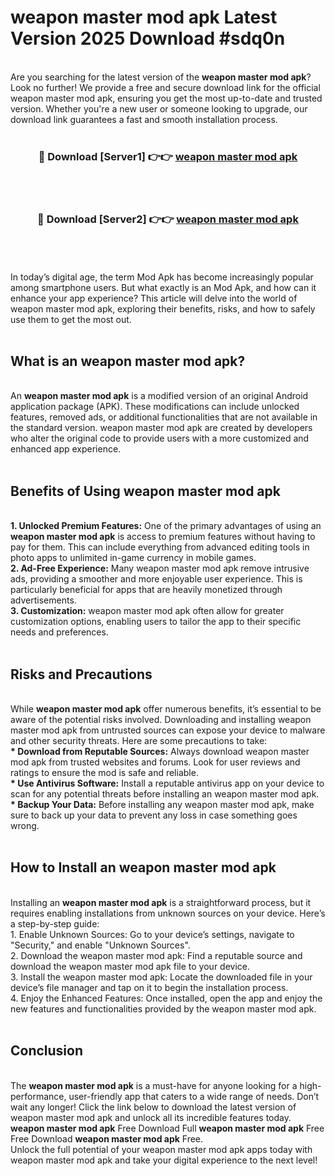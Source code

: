 # weapon master mod apk Latest Version 2025 Download #sdq0n<br>
<br>
Are you searching for the latest version of the <strong>weapon master mod apk</strong>? Look no further! We provide a free and secure download link for the official weapon master mod apk, ensuring you get the most up-to-date and trusted version. Whether you're a new user or someone looking to upgrade, our download link guarantees a fast and smooth installation process.
<br>
<br>
<div align="center">
<h3>🔴 Download [Server1] 👉👉 <a href="https://modyolo.store/weapon_master_mod_apk">weapon master mod apk</a></h3><br>
<br>
<h3>🔴 Download [Server2] 👉👉 <a href="https://modyolo.store/=weapon_master_mod_apk">weapon master mod apk</a></h3><br>
</div>
<br>
<br>
In today’s digital age, the term Mod Apk has become increasingly popular among smartphone users. But what exactly is an Mod Apk, and how can it enhance your app experience? This article will delve into the world of weapon master mod apk, exploring their benefits, risks, and how to safely use them to get the most out.
<br>
<br>
<h2>What is an weapon master mod apk?</h2>
<br>
An <strong>weapon master mod apk</strong> is a modified version of an original Android application package (APK). These modifications can include unlocked features, removed ads, or additional functionalities that are not available in the standard version. weapon master mod apk are created by developers who alter the original code to provide users with a more customized and enhanced app experience.
<br>
<br>
<h2>Benefits of Using weapon master mod apk</h2>
<br>
<strong> 1. Unlocked Premium Features:</strong> One of the primary advantages of using an <strong>weapon master mod apk</strong> is access to premium features without having to pay for them. This can include everything from advanced editing tools in photo apps to unlimited in-game currency in mobile games.
<br>
<strong> 2. Ad-Free Experience:</strong> Many weapon master mod apk remove intrusive ads, providing a smoother and more enjoyable user experience. This is particularly beneficial for apps that are heavily monetized through advertisements.
<br>
<strong> 3. Customization:</strong> weapon master mod apk often allow for greater customization options, enabling users to tailor the app to their specific needs and preferences.
<br>
<br>
<h2>Risks and Precautions</h2>
<br>
While <strong>weapon master mod apk</strong> offer numerous benefits, it’s essential to be aware of the potential risks involved. Downloading and installing weapon master mod apk from untrusted sources can expose your device to malware and other security threats. Here are some precautions to take:
<br>
<strong> * Download from Reputable Sources:</strong> Always download weapon master mod apk from trusted websites and forums. Look for user reviews and ratings to ensure the mod is safe and reliable.
<br>
<strong> * Use Antivirus Software:</strong> Install a reputable antivirus app on your device to scan for any potential threats before installing an weapon master mod apk.
<br>
<strong> * Backup Your Data:</strong> Before installing any weapon master mod apk, make sure to back up your data to prevent any loss in case something goes wrong.
<br>
<br>
<h2>How to Install an weapon master mod apk</h2>
<br>
Installing an <strong>weapon master mod apk</strong> is a straightforward process, but it requires enabling installations from unknown sources on your device. Here’s a step-by-step guide:
<br>
 1. Enable Unknown Sources: Go to your device’s settings, navigate to "Security," and enable "Unknown Sources".
<br>
 2. Download the weapon master mod apk: Find a reputable source and download the weapon master mod apk file to your device.
<br>
 3. Install the weapon master mod apk: Locate the downloaded file in your device’s file manager and tap on it to begin the installation process.
<br>
 4. Enjoy the Enhanced Features: Once installed, open the app and enjoy the new features and functionalities provided by the weapon master mod apk.
<br>
<br>
<h2><strong>Conclusion</strong></h2>
<br>
The <strong>weapon master mod apk</strong> is a must-have for anyone looking for a high-performance, user-friendly app that caters to a wide range of needs. Don’t wait any longer! Click the link below to download the latest version of weapon master mod apk and unlock all its incredible features today.
<br>
<strong>weapon master mod apk</strong> Free Download Full <strong>weapon master mod apk</strong> Free Free Download <strong>weapon master mod apk</strong> Free.
<br>
Unlock the full potential of your weapon master mod apk apps today with weapon master mod apk and take your digital experience to the next level!

